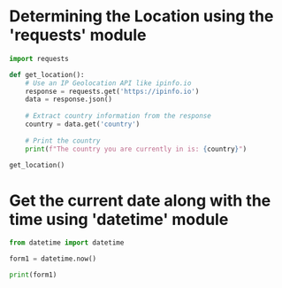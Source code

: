 # Determining the Location using the 'requests' module

```python
import requests

def get_location():
    # Use an IP Geolocation API like ipinfo.io
    response = requests.get('https://ipinfo.io')
    data = response.json()
    
    # Extract country information from the response
    country = data.get('country')
    
    # Print the country
    print(f"The country you are currently in is: {country}")

get_location()
```


# Get the current date along with the time using 'datetime' module

```python
from datetime import datetime

form1 = datetime.now()

print(form1)
```
